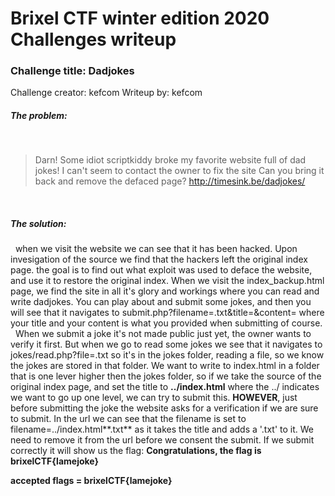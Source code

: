 # Brixel CTF winter edition 2020 Challenges writeup
### Challenge title: Dadjokes
Challenge creator: kefcom
Writeup by: kefcom

##### The problem:
&nbsp;
>Darn! Some idiot scriptkiddy broke my favorite website full of dad jokes!
I can't seem to contact the owner to fix the site
Can you bring it back and remove the defaced page?
http://timesink.be/dadjokes/ 

&nbsp;
##### The solution:
&nbsp;
when we visit the website we can see that it has been hacked. Upon invesigation of the source we find that the hackers left the original index page.
the goal is to find out what exploit was used to deface the website, and use it to restore the original index.
When we visit the index_backup.html page, we find the site in all it's glory and workings where you can read and write dadjokes.
You can play about and submit some jokes, and then you will see that it navigates to submit.php?filename=<YOUR TITLE>.txt&title=<YOUR TITLE>&content=<YOUR CONTENT>
where your title and your content is what you provided when submitting of course.
&nbsp;
When we submit a joke it's not made public just yet, the owner wants to verify it first. But when we go to read some jokes we see that it navigates to jokes/read.php?file=<FILENAME>.txt so it's in the jokes folder, reading a file, so we know the jokes are stored in that folder.
We want to write to index.html in a folder that is one lever higher then the jokes folder, so if we take the source of the original index page, and set the title to **../index.html** where the ../ indicates we want to go up one level, we can try to submit this.
**HOWEVER**, just before submitting the joke the website asks for a verification if we are sure to submit. In the url we can see that the filename is set to filename=../index.html**.txt** as it takes the title and adds a '.txt' to it. We need to remove it from the url before we consent the submit.
If we submit correctly it will show us the flag: **Congratulations, the flag is brixelCTF{lamejoke}**


**accepted flags = brixelCTF{lamejoke}**